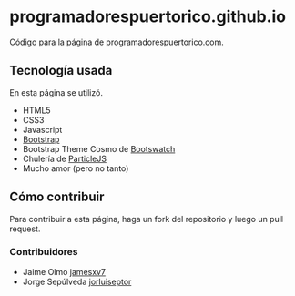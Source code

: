 # programadorespuertorico.github.io
Código para la página de programadorespuertorico.com. 

## Tecnología usada
En esta página se utilizó.
- HTML5
- CSS3
- Javascript
- [Bootstrap](http://getbootstrap.com)
- Bootstrap Theme Cosmo de [Bootswatch](http://bootswatch.com/cosmo/)
- Chulería de [ParticleJS](https://github.com/VincentGarreau/particles.js/) 
- Mucho amor (pero no tanto)

## Cómo contribuir
Para contribuir a esta página, haga un fork del repositorio y luego un pull request.

### Contribuidores
- Jaime Olmo [jamesxv7](https://github.com/jamesxv7)
- Jorge Sepúlveda [jorluiseptor](https://github.com/jorluiseptor)
